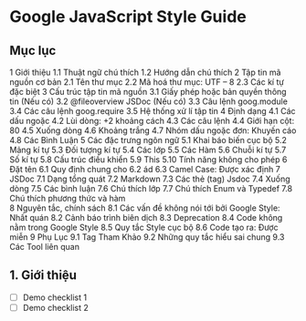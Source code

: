 # Google JavaScript Style Guide

## Mục lục
1 Giới thiệu
1.1	Thuật ngữ chú thích
1.2	Hướng dẫn chú thích
2	Tập tin mã nguồn cơ bản
2.1	Tên thư mục
2.2	Mã hoá thư mục: UTF – 8
2.3	Các kí tự đặc biệt
3	Cấu trúc tập tin mã nguồn
3.1	Giấy phép hoặc bản quyền thông tin (Nếu có)
3.2	@fileoverview JSDoc (Nếu có)
3.3	Câu lệnh goog.module
3.4	Các câu lệnh goog.require
3.5	Hệ thống xử lí tập tin
4	Định dạng
4.1	Các dấu ngoặc
4.2	Lùi dòng: +2 khoảng cách
4.3	Các câu lệnh
4.4	 Giới hạn cột: 80
4.5	Xuống dòng
4.6	Khoảng trắng
4.7	Nhóm dấu ngoặc đơn: Khuyến cáo
4.8	Các Bình Luận
5	Các đặc trưng ngôn ngữ
5.1	Khai báo biến cục bộ
5.2	Mảng kí tự
5.3	Đối tượng kí tự
5.4	Các lớp
5.5	Các Hàm
5.6	Chuỗi kí tự
5.7	Số kí tự
5.8	Cấu trúc điều khiển
5.9	This
5.10	Tính năng không cho phép
6	Đặt tên
6.1	Quy định chung cho 
6.2	ád
6.3	Camel Case: Được xác định
7	JSDoc
7.1	Dạng tổng quát
7.2	Markdown
7.3	Các thẻ (tag) Jsdoc
7.4	Xuống dòng
7.5	Các bình luận 
7.6	Chú thích lớp
7.7	Chú thích Enum và Typedef
7.8	Chú thích phương thức và hàm   
8	Nguyên tắc, chính sách
8.1	Các vấn đề không nói tới bởi Google Style: Nhất quán
8.2	Cảnh báo trình biên dịch
8.3	Deprecation
8.4	Code không nằm trong Google Style
8.5	Quy tắc Style cục bộ
8.6	Code tạo ra: Được miễn
9	Phụ Lục
9.1	Tag Tham Khảo
9.2	Những quy tắc hiểu sai chung
9.3	Các Tool liên quan

## 1. Giới thiệu














- [ ] Demo checklist 1
- [ ] Demo checklist 2
